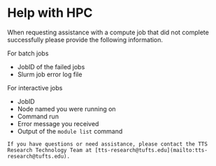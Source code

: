 # Help with HPC

When requesting assistance with a compute job that did not complete successfully please provide the following information.

For batch jobs

- JobID of the failed jobs
- Slurm job error log file

For interactive jobs

- JobID
- Node named you were running on
- Command run
- Error message you received
- Output of the `module list` command

```{attention}
If you have questions or need assistance, please contact the TTS Research Technology Team at [tts-research@tufts.edu](mailto:tts-research@tufts.edu).
```
